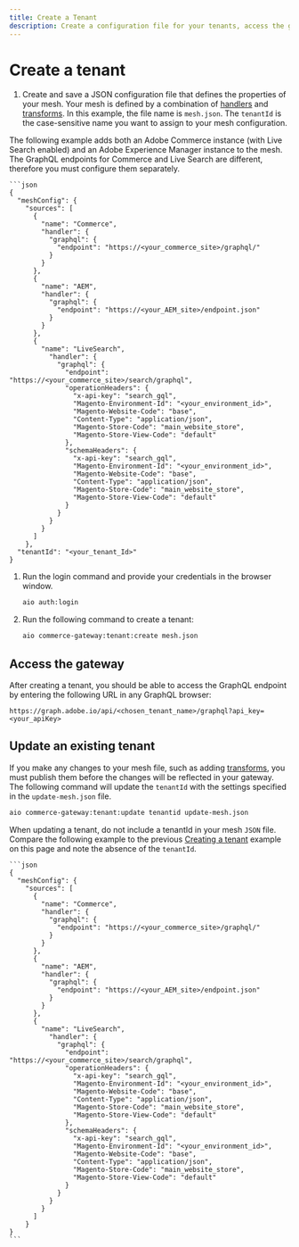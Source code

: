 ```yaml
---
title: Create a Tenant
description: Create a configuration file for your tenants, access the gateway, and update your configuration file.
---
```


# Create a tenant

1. Create and save a JSON configuration file that defines the properties of your mesh. Your mesh is defined by a combination of [handlers] and [transforms]. In this example, the file name is `mesh.json`. The `tenantId` is the case-sensitive name you want to assign to your mesh configuration.

<InlineAlert variant="info" slots="text"/>

The following example adds both an Adobe Commerce instance (with Live Search enabled) and an Adobe Experience Manager instance to the mesh. The GraphQL endpoints for Commerce and Live Search are different, therefore you must configure them separately.

    ```json
    {
      "meshConfig": {
        "sources": [
          {
            "name": "Commerce",
            "handler": {
              "graphql": {
                "endpoint": "https://<your_commerce_site>/graphql/"
              }
            }
          },
          {
            "name": "AEM",
            "handler": {
              "graphql": {
                "endpoint": "https://<your_AEM_site>/endpoint.json"
              }
            }
          },
          {
            "name": "LiveSearch",
              "handler": {
                "graphql": {
                  "endpoint": "https://<your_commerce_site>/search/graphql",
                  "operationHeaders": {
                    "x-api-key": "search_gql",
                    "Magento-Environment-Id": "<your_environment_id>",
                    "Magento-Website-Code": "base",
                    "Content-Type": "application/json",
                    "Magento-Store-Code": "main_website_store",
                    "Magento-Store-View-Code": "default"
                  },
                  "schemaHeaders": {
                    "x-api-key": "search_gql",
                    "Magento-Environment-Id": "<your_environment_id>",
                    "Magento-Website-Code": "base",
                    "Content-Type": "application/json",
                    "Magento-Store-Code": "main_website_store",
                    "Magento-Store-View-Code": "default"
                  }
                }
              }
            }
          ]
        },
      "tenantId": "<your_tenant_Id>"
    }

1. Run the login command and provide your credentials in the browser window.

    ```bash
    aio auth:login
    ```

1. Run the following command to create a tenant:

    ```bash
    aio commerce-gateway:tenant:create mesh.json
    ```

## Access the gateway

After creating a tenant, you should be able to access the GraphQL endpoint by entering the following URL in any GraphQL browser:

```https://graph.adobe.io/api/<chosen_tenant_name>/graphql?api_key=<your_apiKey>```

## Update an existing tenant

If you make any changes to your mesh file, such as adding [transforms], you must publish them before the changes will be reflected in your gateway. The following command will update the `tenantId` with the settings specified in the `update-mesh.json` file.

```bash
aio commerce-gateway:tenant:update tenantid update-mesh.json
```

When updating a tenant, do not include a tenantId in your mesh `JSON` file. Compare the following example to the previous [Creating a tenant](#creating_a_tenant) example on this page and note the absence of the `tenantId`.

    ```json
    {
      "meshConfig": {
        "sources": [
          {
            "name": "Commerce",
            "handler": {
              "graphql": {
                "endpoint": "https://<your_commerce_site>/graphql/"
              }
            }
          },
          {
            "name": "AEM",
            "handler": {
              "graphql": {
                "endpoint": "https://<your_AEM_site>/endpoint.json"
              }
            }
          },
          {
            "name": "LiveSearch",
              "handler": {
                "graphql": {
                  "endpoint": "https://<your_commerce_site>/search/graphql",
                  "operationHeaders": {
                    "x-api-key": "search_gql",
                    "Magento-Environment-Id": "<your_environment_id>",
                    "Magento-Website-Code": "base",
                    "Content-Type": "application/json",
                    "Magento-Store-Code": "main_website_store",
                    "Magento-Store-View-Code": "default"
                  },
                  "schemaHeaders": {
                    "x-api-key": "search_gql",
                    "Magento-Environment-Id": "<your_environment_id>",
                    "Magento-Website-Code": "base",
                    "Content-Type": "application/json",
                    "Magento-Store-Code": "main_website_store",
                    "Magento-Store-View-Code": "default"
                  }
                }
              }
            }
          ]
        }
    }
    ```

<!-- Link Definitions -->
[handlers]: handlers.md
[transforms]: transforms.md

